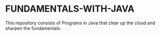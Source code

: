 # FUNDAMENTALS-WITH-JAVA
This repository consists of Programs in Java that clear up the cloud and sharpen the fundamentals.
